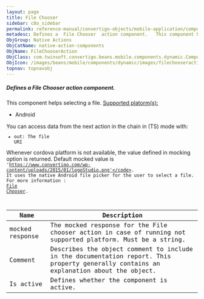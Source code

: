 ```yaml
---
layout: page
title: File Chooser
sidebar: c8o_sidebar
permalink: reference-manual/convertigo-objects/mobile-application/components/native-action-components/file-chooser/
metadesc: Defines a  File Chooser  action component.   This component helps selecting a file.  Supported platorm(s)     Android  You can access data from the ne
ObjGroup: Native Actions
ObjCatName: native-action-components
ObjName: FileChooserAction
ObjClass: com.twinsoft.convertigo.beans.mobile.components.dynamic.ComponentManager$1
ObjIcon: /images/beans/mobile/components/dynamic/images/filechooseraction_color_32x32.png
topnav: topnavobj
---
```

##### Defines a <i>File Chooser</i> action component. 
 This component helps selecting a file.
<u>Supported platorm(s):</u> <ul><li>Android</li></ul>You can access data from the next action in the chain in (TS) mode with: <code><ul><li>out: The file URI</li></ul></code>Whenever cordova platform is not available, the value defined in mocking option is returned.
 Default mocked value is <code>'https://www.convertigo.com/wp-content/uploads/2015/01/logoStudio.png'</code>.
It uses the native Android file picker for the user to select a file.
For more information : <a target='_blank' href='https://ionicframework.com/docs/v3/native/file-chooser/'>File Chooser</a>.

Name | Description 
--- | ---
mocked response | The mocked response for the File chooser action in case of running not supported platform. Must be a string.
Comment | Describes the object comment to include in the documentation report.  This property generally contains an explanation about the object. 
Is active | Defines whether the component is active. 

